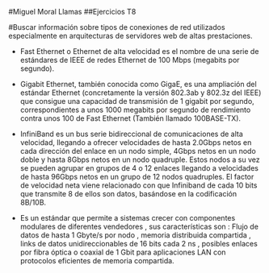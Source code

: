 #Miguel Moral Llamas
##Ejercicios T8

#Buscar información sobre tipos de conexiones de red utilizados especialmente en arquitecturas de servidores web de altas prestaciones.

- Fast Ethernet o Ethernet de alta velocidad es el nombre de una serie de estándares de IEEE de redes Ethernet de 100 Mbps (megabits por segundo).

- Gigabit Ethernet, también conocida como GigaE, es una ampliación del estándar Ethernet (concretamente la versión 802.3ab y 802.3z del IEEE) que consigue una capacidad de transmisión de 1 gigabit por segundo, correspondientes a unos 1000 megabits por segundo de rendimiento contra unos 100 de Fast Ethernet (También llamado 100BASE-TX).

- InfiniBand es un bus serie bidireccional de comunicaciones de alta velocidad, llegando a ofrecer velocidades de hasta 2.0Gbps netos en cada dirección del enlace en un nodo simple, 4Gbps netos en un nodo doble y hasta 8Gbps netos en un nodo quadruple. Estos nodos a su vez se pueden agrupar en grupos de 4 o 12 enlaces llegando a velocidades de hasta 96Gbps netos en un grupo de 12 nodos quadruples. El factor de velocidad neta viene relacionado con que Infiniband de cada 10 bits que transmite 8 de ellos son datos, basándose en la codificación 8B/10B.

- Es un estándar que permite a sistemas crecer con componentes modulares de diferentes vendedores , sus características son : Flujo de datos de hasta 1 Gbyte/s por nodo , memoria distribuida compartida , links de datos unidireccionables de 16 bits cada 2 ns , posibles enlaces por fibra óptica o coaxial de 1 Gbit para aplicaciones LAN con protocolos eficientes de memoria compartida.



